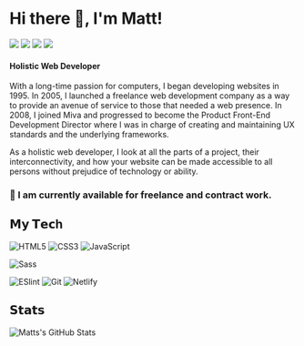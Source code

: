 # Hi there 👋, I'm Matt!

[![](https://img.shields.io/badge/-@influxweb-%231DA1F2?style=flat-square&logo=twitter&logoColor=ffffff)](https://twitter.com/influxweb)
[![](https://img.shields.io/badge/-@influxweb-%23181717?style=flat-square&logo=github)](https://github.com/influxweb)
[![](https://img.shields.io/website?color=0ab9e6&style=flat-square&up_message=www.alchemywebdev.com&url=https%3A%2F%2Fwww.alchemywebdev.com)](https://www.alchemywebdev.com)
[![](https://img.shields.io/website?color=0ab9e6&style=flat-square&up_message=www.dev4web.net&url=https%3A%2F%2Fwww.dev4web.net)](https://www.dev4web.net)

#### Holistic Web Developer
With a long-time passion for computers, I began developing websites in 1995. In 2005, I launched a freelance web development company as a way to provide an avenue of service to those that needed a web presence. In 2008, I joined Miva and progressed to become the Product Front-End Development Director where I was in charge of creating and maintaining UX standards and the underlying frameworks.

As a holistic web developer, I look at all the parts of a project, their interconnectivity, and how your website can be made accessible to all persons without prejudice of technology or ability.

### 🔭 I am currently available for freelance and contract work.

## 𝗠𝘆 𝗧𝗲𝗰h

![HTML5](https://img.shields.io/badge/-HTML5-%23E44D27?style=flat-square&logo=html5&logoColor=ffffff)
![CSS3](https://img.shields.io/badge/-CSS3-%231572B6?style=flat-square&logo=css3)
![JavaScript](https://img.shields.io/badge/-JavaScript-%23F7DF1C?style=flat-square&logo=javascript&logoColor=000000&labelColor=%23F7DF1C&color=%23FFCE5A)

![Sass](https://img.shields.io/badge/-Sass-%23CC6699?style=flat-square&logo=sass&logoColor=ffffff)

![ESlint](https://img.shields.io/badge/-ESLint-%234B32C3?style=flat-square&logo=eslint)
![Git](https://img.shields.io/badge/-Git-%23F05032?style=flat-square&logo=git&logoColor=%23ffffff)
![Netlify](https://img.shields.io/badge/-WebStorm-%23007ACC?style=flat-square&logo=webstorm&logoColor=ffffff)

## 𝗦𝘁𝗮𝘁𝘀

![Matts's GitHub Stats](https://github-readme-stats.vercel.app/api?username=influxweb&show_icons=true&theme=dracula)

